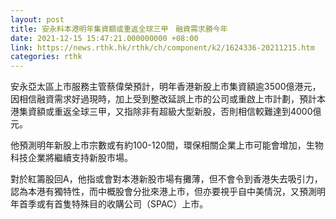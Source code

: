 ```yaml
---
layout: post
title: 安永料本港明年集資額或重返全球三甲　融資需求勝今年
date: 2021-12-15 15:47:21.000000000 +08:00
link: https://news.rthk.hk/rthk/ch/component/k2/1624336-20211215.htm
categories: rthk
---
```


安永亞太區上市服務主管蔡偉榮預計，明年香港新股上市集資額逾3500億港元，因相信融資需求好過現時，加上受到整改延誤上市的公司或重啟上市計劃，預計本港集資額或重返全球三甲，又指除非有超級大型新股，否則相信較難達到4000億元。

他預測明年新股上市宗數或有約100-120間，環保相關企業上市可能會增加，生物科技企業將繼續支持新股市場。

對於紅籌股回A，他指或會對本港新股市場有攤薄，但不會令到香港失去吸引力，認為本港有獨特性，而中概股會分批來港上市，但亦要視乎自中美情況，又預測明年首季或有首隻特殊目的收購公司（SPAC）上市。
